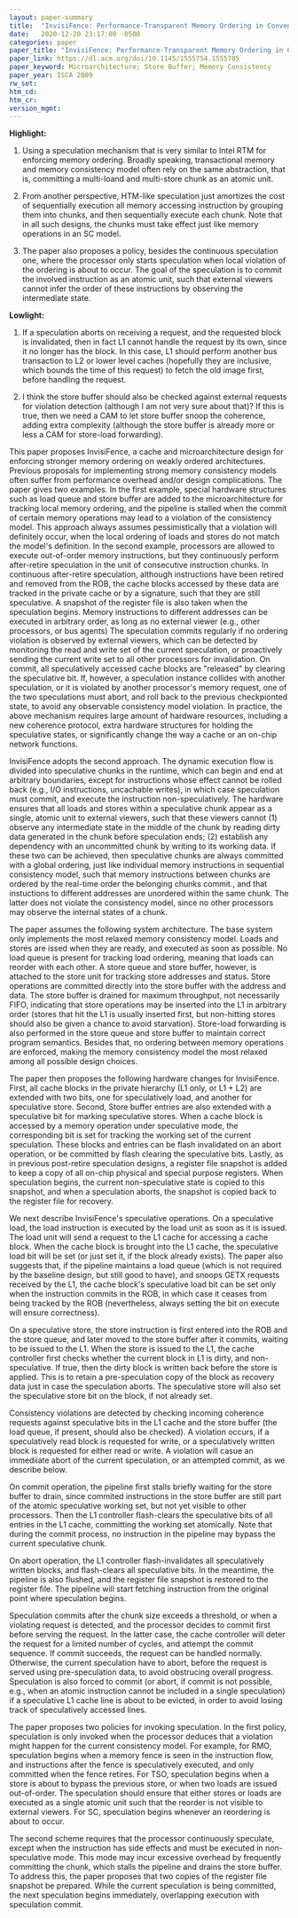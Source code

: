 ```yaml
---
layout: paper-summary
title:  "InvisiFence: Performance-Transparent Memory Ordering in Conventional Multiprocessors"
date:   2020-12-20 23:17:00 -0500
categories: paper
paper_title: "InvisiFence: Performance-Transparent Memory Ordering in Conventional Multiprocessors"
paper_link: https://dl.acm.org/doi/10.1145/1555754.1555785
paper_keyword: Microarchitecture; Store Buffer; Memory Consistency
paper_year: ISCA 2009
rw_set:
htm_cd:
htm_cr:
version_mgmt:
---
```


**Highlight:**

1. Using a speculation mechanism that is very similar to Intel RTM for enforcing memory ordering. Broadly speaking,
   transactional memory and memory consistency model often rely on the same abstraction, that is, committing a 
   multi-loand and multi-store chunk as an atomic unit.

2. From another perspective, HTM-like speculation just amortizes the cost of sequentially execution all memory
   accessing instruction by grouping them into chunks, and then sequentially execute each chunk. Note that in all
   such designs, the chunks must take effect just like memory operations in an SC model.

3. The paper also proposes a policy, besides the continuous speculation one, where the processor only starts speculation
   when local violation of the ordering is about to occur. The goal of the speculation is to commit the involved 
   instruction as an atomic unit, such that external viewers cannot infer the order of these instructions by 
   observing the intermediate state.

**Lowlight:**

1. If a speculation aborts on receiving a request, and the requested block is invalidated, then in fact L1 cannot
   handle the request by its own, since it no longer has the block. In this case, L1 should perform another bus
   transaction to L2 or lower level caches (hopefully they are inclusive, which bounds the time of this request)
   to fetch the old image first, before handling the request.

2. I think the store buffer should also be checked against external requests for violation detection (although
   I am not very sure about that)? If this is true, then we need a CAM to let store buffer snoop the coherence,
   adding extra complexity (although the store buffer is already more or less a CAM for store-load forwarding).

This paper proposes InvisiFence, a cache and microarchitecture design for enforcing stronger memory ordering on weakly
ordered architectures. 
Previous proposals for implementing strong memory consistency models often suffer from performance overhead and/or 
design complications.
The paper gives two examples. In the first example, special hardware structures such as load queue and store buffer 
are added to the microarchitecture for tracking local memory ordering, and the pipeline is stalled when the commit of 
certain memory operations may lead to a violation of the consistency model. This approach always assumes pessimistically
that a violation will definitely occur, when the local ordering of loads and stores do not match the model's definition.
In the second example, processors are allowed to execute out-of-order memory instructions, but they continuously perform
after-retire speculation in the unit of consecutive instruction chunks. In continuous after-retire speculation, although instructions have been retired and removed from the ROB, the cache blocks accessed by these data are tracked in the private cache or by a signature, such that they are still speculative.
A snapshot of the register file is also taken when the speculation begins.
Memory instructions to different addresses can be executed in arbitrary order, as long as no external viewer (e.g.,
other processors, or bus agents) 
The speculation commits regularly if no ordering violation is observed by external viewers, which can be detected by
monitoring the read and write set of the current speculation, or proactively sending the current write set to all other
processors for invalidation.
On commit, all speculatively accessed cache blocks are "released" by clearing the speculative bit.
If, however, a speculation instance collides with another speculation, or it is violated by another processor's 
memory request, one of the two speculations must abort, and roll back to the previous checkpionted state, to avoid
any observable consistency model violation.
In practice, the above mechanism requires large amount of hardware resources, including a new coherence protocol, 
extra hardware structures for holding the speculative states, or significantly change the way a cache or an on-chip
network functions.

InvisiFence adopts the second approach. The dynamic execution flow is divided into speculative chunks in the runtime, 
which can begin and end at arbitrary boundaries, except for instructions whose effect cannot be rolled back
(e.g., I/O instructions, uncachable writes), in which case speculation must commit, and execute the instruction
non-speculatively. 
The hardware ensures that all loads and stores within a speculative chunk appear as a single, atomic unit to external
viewers, such that these viewers cannot (1) observe any intermediate state in the middle of the chunk by reading dirty
data generated in the chunk before speculation ends; (2) establish any dependency with an uncommitted chunk by writing
to its working data. 
If these two can be achieved, then speculative chunks are always committed with a global ordering, just like individual 
memory instructions in sequential consistency model, such that memory instructions between chunks are ordered by the 
real-time order the belonging chunks commit., and that instuctions to different addresses are unordered within the
same chunk. The latter does not violate the consistency model, since no other processors may observe the internal
states of a chunk.

The paper assumes the following system architecture. The base system only implements the most relaxed memory consistency
model. Loads and stores are issed when they are ready, and executed as soon as possible. No load queue is present for
tracking load ordering, meaning that loads can reorder with each other. A store queue and store buffer, however, is 
attached to the store unit for tracking store addresses and status. 
Store operations are committed directly into the store buffer with the address and data. The store buffer is drained 
for maximum throughput, not necessarily FIFO, indicating that store operations may be inserted into the L1 in arbitrary 
order (stores that hit the L1 is usually inserted first, but non-hitting stores should also be given a chance to avoid 
starvation). Store-load forwarding is also performed in the store queue and store buffer to maintain correct program 
semantics.
Besides that, no ordering between memory operations are enforced, making the memory consistency model the most relaxed
among all possible design choices.

The paper then proposes the following hardware changes for InvisiFence. First, all cache blocks in the private hierarchy
(L1 only, or L1 + L2) are extended with two bits, one for speculatively load, and another for speculative store. Second,
Store buffer entries are also extended with a speculative bit for marking speculative stores. When a cache block is 
accessed by a memory operation under speculative mode, the corresponding bit is set for tracking the working set of the
current speculation. These blocks and entries can be flash invalidated on an abort operation, or be committed by flash 
clearing the speculative bits.
Lastly, as in previous post-retire speculation designs, a register file snapshot is added to keep a copy of all 
on-chip physical and special purpose registers. When speculation begins, the current non-speculative state is copied
to this snapshot, and when a speculation aborts, the snapshot is copied back to the register file for recovery.

We next describe InvisiFence's speculative operations. On a speculative load, the load instruction is executed by the
load unit as soon as it is issued. The load unit will send a request to the L1 cache for accessing a cache block. When
the cache block is brought into the L1 cache, the speculative load bit will be set (or just set it, if the block 
already exists). The paper also suggests that, if the pipeline maintains a load queue (which is not required by the 
baseline design, but still good to have), and snoops GETX requests received by the L1, the cache block's speculative
load bit can be set only when the instruction commits in the ROB, in which case it ceases from being tracked by the ROB
(nevertheless, always setting the bit on execute will ensure correctness).

On a speculative store, the store instruction is first entered into the ROB and the store queue, and later moved
to the store buffer after it commits, waiting to be issued to the L1.
When the store is issued to the L1, the cache controller first checks whether the current block in L1 is dirty, and
non-speculative. If true, then the dirty block is written back before the store is applied. This is to retain a 
pre-speculation copy of the block as recovery data just in case the speculation aborts.
The speculative store will also set the speculative store bit on the block, if not already set.

Consistency violations are detected by checking incoming coherence requests against speculative bits in the L1 cache
and the store buffer (the load queue, if present, should also be checked). 
A violation occurs, if a speculatively read block is requested for write, or a speculatively written block is requested 
for either read or write.
A violation will casue an immediiate abort of the current speculation, or an attempted commit, as we describe below.

On commit operation, the pipeline first stalls briefly waiting for the store buffer to drain, since commited 
instructions in the store buffer are still part of the atomic speculative working set, but not yet visible to other 
processors.
Then the L1 controller flash-clears the speculative bits of all entries in the L1 cache, committing the working set
atomically.
Note that during the commit process, no instruction in the pipeline may bypass the current speculative chunk.

On abort operation, the L1 controller flash-invalidates all speculatively written blocks, and flash-clears all 
speculative bits. In the meantime, the pipeline is also flushed, and the register file snapshot is restored to the 
register file. The pipeline will start fetching instruction from the original point where speculation begins. 

Speculation commits after the chunk size exceeds a threshold, or when a violating request is detected, and the processor
decides to commit first before serving the request. In the latter case, the cache controller will deter the request
for a limited number of cycles, and attempt the commit sequence. If commit succeeds, the request can be handled 
normally. Otherwise, the current speculation have to abort, before the request is served using pre-speculation data, to 
avoid obstrucing overall progress.
Speculation is also forced to commit (or abort, if commit is not possible, e.g., when an atomic instruction cannot
be included in a single speculation) if a speculative L1 cache line is about to be evicted, in order to avoid losing
track of speculatively accessed lines. 

The paper proposes two policies for invoking speculation. In the first policy, speculation is only invoked when the
processor deduces that a violation might happen for the current consistency model. For example, for RMO, speculation
begins when a memory fence is seen in the instruction flow, and instructions after the fence is speculatively executed,
and only committed when the fence retires.
For TSO, speculation begins when a store is about to bypass the previous store, or when two loads are issued 
out-of-order. The speculation should ensure that either stores or loads are executed as a single atomic unit such
that the reorder is not visible to external viewers.
For SC, speculation begins whenever an reordering is about to occur.

The second scheme requires that the processor continuously speculate, except when the instruction has side effects
and must be executed in non-speculative mode. This mode may incur excessive overhead by frequently committing
the chunk, which stalls the pipeline and drains the store buffer. To address this, the paper proposes that two
copies of the register file snapshot be prepared. While the current speculation is being committed, the next speculation
begins immediately, overlapping execution with speculation commit.
